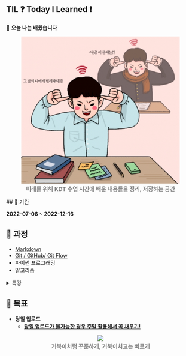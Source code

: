 ## TIL ❓ **Today I Learned** ❗
📝 **오늘 나는 배웠습니다**

<figure style="display:block; text-align:center;">
  <img src="README.assets/공부.PNG"
       style="width: 450px; margin:0px auto">
  <figcaption style="text-align:center; font-size:15px; color:#808080">
    <b> 미래를 위해 KDT 수업 시간에 배운 내용들을 정리, 저장하는 공간
    </b>
  </figcaption>
</figure>
## 📅 기간

**2022-07-06 ~ 2022-12-16**

## 🏫 과정 ##

- [Markdown](https://github.com/9776mk/TIL/blob/master/MARKDOWN)
- [Git / GitHub/ Git Flow](https://github.com/9776mk/TIL/blob/master/Git)
- 파이썬 프로그래밍
- 알고리즘
<details> 
<summary>
특강
</summary> 
<A href = "https://github.com/9776mk/TIL/blob/master/%ED%8A%B9%EA%B0%95/1%EC%A3%BC%EC%B0%A8_%EC%8B%9C%EC%9E%A5%26%ED%8A%B8%EB%A0%8C%EB%93%9C_%EB%B6%84%EC%84%9D.md" > 1주차 </A>
</details>

## 🚩 목표

- **당일 업로드**
   - **<u>당일 업로드가 불가능한 경우 주말 활용해서 꼭 채우기!</u>**

<figure style="display:block; text-align:center;">
  <img src="README.assets/거북이.gif"
       style="width: 450px; margin:0px auto">
  <figcaption style="text-align:center; font-size:15px; color:#808080">
    <b>거북이처럼 꾸준하게, 거북이치고는 빠르게</b>
  </figcaption>
</figure>
